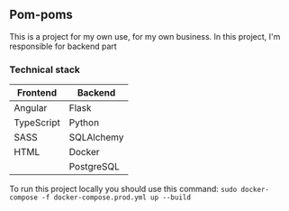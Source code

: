 ## Pom-poms

This is a project for my own use, for my own business. 
In this project, I'm responsible for backend part

### Technical stack

| Frontend    | Backend    |
| ------------| ---------- |
| Angular     | Flask      |
| TypeScript  | Python     |
| SASS        | SQLAlchemy |
| HTML        | Docker     |
|             | PostgreSQL |

To run this project locally you should use this command:
 ``sudo docker-compose -f docker-compose.prod.yml up --build``
